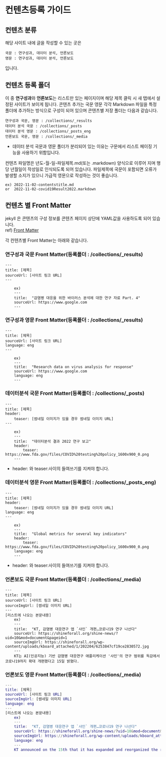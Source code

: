 # 컨텐츠등록 가이드

## 컨텐츠 분류
해당 사이트 내에 글을 작성할 수 있는 곳은
```
국문 : 연구성과, 데이터 분석, 언론보도
영문 : 연구성과, 데이터 분석, 언론보도
```
입니다.

## 컨텐츠 등록 폴더
이 중 **연구성과**와 **언론보도**는 리스트만 있는 페이지이며 해당 제목 클릭 시 새 탭에서 설정된 사이트가 보이게 됩니다.
콘텐츠 추가는 국문 영문 각각 Markdown 파일을 특정 폴더에 추가하는 방식으로 구성이 되어 있으며 콘텐츠별 저장 폴더는 다음과 같습니다.
```
연구성과 국문, 영문 : /collections/_results
데이터 분석 국문 : /collections/_posts
데이터 분석 영문 : /collections/_posts_eng
언론보도 국문, 영문 : /collections/_media
```
* 데이터 분석 국문과 영문 폴더가 분리되어 있는 이유는 구문에서 리스트 페이징 기능을 사용하기 위함입니다.

컨텐츠 파일명은 년도-월-일-파일제목.md(또는 .markdown) 양식으로 이루어 지며 행당 년월일이 작성일로 인식되도록 되어 있습니다. 파일제목에 국문이 포함되면 오류가 발생할 소지가 있으니 가급적 영문으로 작성하는 것이 좋습니다.
```
ex) 2022-11-02-contentstitle.md
or  2022-11-02-covid19Result2022.markdown
```

## 컨텐츠 별 Front Matter
jekyll 은 콘텐츠의 구성 정보를 콘텐츠 페이지 상단에 YAML값을 사용하도록 되어 있습니다.  
ref) [Front Matter](https://jekyllrb.com/docs/front-matter/)

각 컨텐츠별 Front Matter는 아래와 같습니다.

### 연구성과 국문 Front Matter(등록폴더 : /collections/_results)
```
---
title: [제목]
sourceUrl: [사이트 링크 URL]
---

    ex)
    ---
    title:  "감염병 대응을 위한 바이러스 분석에 대한 연구 자료 Part. 4"
    sourceUrl: https://www.google.com
    ---
```

### 연구성과 영문 Front Matter(등록폴더 : /collections/_results)
```
---
title: [제목]
sourceUrl: [사이트 링크 URL]
language: eng
---

    ex)
    ---
    title:  "Research data on virus analysis for response"
    sourceUrl: https://www.google.com
    language: eng
    ---
```

### 데이터분석 국문 Front Matter(등록폴더 : /collections/_posts)
```
---
title: [제목]
header:
    teaser: [썸네일 이미지가 있을 경우 썸네일 이미지 URL]
---

    ex)
    ---
    title:  "데이터분석 결과 2022 연구 보고"
    header:
        teaser: https://www.fda.gov/files/COVID%20testing%20policy_1600x900_0.png
    ---
```
* header: 와 teaser:사이의 들여쓰기를 지켜야 합니다.

### 데이터분석 영문 Front Matter(등록폴더 : /collections/_posts_eng)
```
---
title: [제목]
header:
    teaser: [썸네일 이미지가 있을 경우 썸네일 이미지 URL]
language: eng
---

    ex)
    ---
    title:  "Global metrics for several key indicators"
    header:
        teaser: https://www.fda.gov/files/COVID%20testing%20policy_1600x900_0.png
    language: eng
    ---
```
* header: 와 teaser:사이의 들여쓰기를 지켜야 합니다.

### 언론보도 국문 Front Matter(등록폴더 : /collections/_media)
```
---
title: [제목]
sourceUrl: [사이트 링크 URL]
sourceImgUrl: [썸네일 이미지 URL]
---
[리스트에 나오는 본문내용]
    ex)
    ---
    title:  "KT, 감염병 대응연구 앱 `샤인` 개편…코로나19 연구 나선다"
    sourceUrl: https://shineforall.org/shine-news/?uid=10&mod=document&pageid=1
    sourceImgUrl: https://shineforall.org/wp-content/uploads/kboard_attached/1/202204/6253847cf19ce2830572.jpg
    ---
    KT는 AI(인공지능) 기반 감염병 대응연구 애플리케이션 '샤인'의 연구 범위를 독감에서 코로나19까지 확대 개편했다고 15일 밝혔다.
```

### 언론보도 영문 Front Matter(등록폴더 : /collections/_media)
```m
---
title: [제목]
sourceUrl: [사이트 링크 URL]
sourceImgUrl: [썸네일 이미지 URL]
language: eng
---
[리스트에 나오는 본문내용]
    ex)
    ---
    title:  "KT, 감염병 대응연구 앱 `샤인` 개편…코로나19 연구 나선다"
    sourceUrl: https://shineforall.org/shine-news/?uid=10&mod=document&pageid=1
    sourceImgUrl: https://shineforall.org/wp-content/uploads/kboard_attached/1/202204/6253847cf19ce2830572.jpg
    language: eng
    ---
    KT announced on the 15th that it has expanded and reorganized the research scope of its AI (artificial intelligence)-based infectious disease response research application 'Shine' from flu to COVID-19.
```
